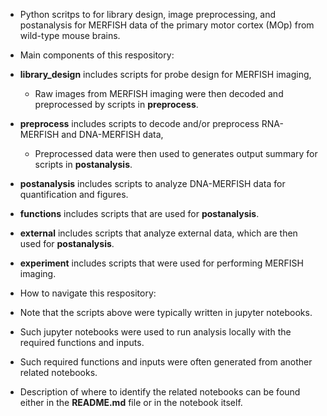 

- Python scritps to for library design, image preprocessing, and postanalysis for MERFISH data of the primary motor cortex (MOp) from wild-type mouse brains.


- Main components of this respository: 

 - **library_design** includes scripts for probe design for MERFISH imaging, 
 
   - Raw images from MERFISH imaging were then decoded and preprocessed by scripts in **preprocess**.


 - **preprocess** includes scripts to decode and/or preprocess RNA-MERFISH and DNA-MERFISH data,
 
   - Preprocessed data were then used to generates output summary for scripts in **postanalysis**.


 - **postanalysis** includes scripts to analyze DNA-MERFISH data for quantification and figures.


 - **functions** includes scripts that are used for **postanalysis**.


 - **external** includes scripts that analyze external data, which are then used for **postanalysis**.


 - **experiment** includes scripts that were used for performing MERFISH imaging.



- How to navigate this respository: 

 - Note that the scripts above were typically written in jupyter notebooks.

 - Such jupyter notebooks were used to run analysis locally with the required functions and inputs.

 - Such required functions and inputs were often generated from another related notebooks. 

 - Description of where to identify the related notebooks can be found either in the **README.md** file or in the notebook itself.

